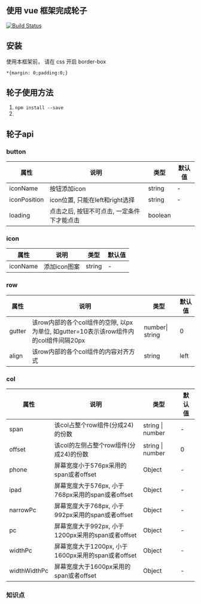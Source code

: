 ## 使用 vue 框架完成轮子
[![Build Status](https://travis-ci.com/wojiaofengzhongzhuifeng/vue-wheel.svg?branch=master)](https://travis-ci.com/wojiaofengzhongzhuifeng/vue-wheel)

## 安装

使用本框架前， 请在 css 开启 border-box

```
*{margin: 0;padding:0;}
```
## 轮子使用方法
1. `npm install --save`
2. 

## 轮子api

### button

| 属性         | 说明                                       | 类型    | 默认值 |
| ------------ | ------------------------------------------ | ------- | ------ |
| iconName     | 按钮添加icon                               | string  | -      |
| iconPosition | icon位置, 只能在left和right选择            | string  | -      |
| loading      | 点击之后, 按钮不可点击, 一定条件下才能点击 | boolean |        |

### icon

| 属性     | 说明         | 类型   | 默认值 |
| -------- | ------------ | ------ | ------ |
| iconName | 添加icon图案 | string | -      |

### row

| 属性   | 说明                                                         | 类型            | 默认值 |
| ------ | ------------------------------------------------------------ | --------------- | ------ |
| gutter | 该row内部的各个col组件的空隙, 以px为单位, 如gutter=10表示该row组件内的col组件间隔20px | number\| string | 0      |
| align  | 该row内部的各个col组件的内容对齐方式                         | string          | left   |

### col

| 属性         | 说明                                               | 类型             | 默认值 |
| ------------ | -------------------------------------------------- | ---------------- | ------ |
| span         | 该col占整个row组件(分成24)的份数                   | string \| number | -      |
| offset       | 该col的左侧占整个row组件(分成24)的份数             | string \| number | 0      |
| phone        | 屏幕宽度小于576px采用的span或者offset              | Object           | -      |
| ipad         | 屏幕宽度大于576px, 小于768px采用的span或者offset   | Object           | -      |
| narrowPc     | 屏幕宽度大于768px, 小于992px采用的span或者offset   | Object           | -      |
| pc           | 屏幕宽度大于992px, 小于1200px采用的span或者offset  | Object           | -      |
| widthPc      | 屏幕宽度大于1200px, 小于1600px采用的span或者offset | Object           | -      |
| widthWidthPc | 屏幕宽度大于1600px采用的span或者offset             | Object           | -      |





### 知识点


